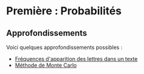# Première : Probabilités


## Approfondissements

Voici quelques approfondissements possibles :
- [Fréquences d'apparition des lettres dans un texte](https://tech.io/playgrounds/17176/recueil-dexercices-pour-apprendre-python-au-lycee/frequences-dapparitions-de-lettres)
- [Méthode de Monte Carlo](https://tech.io/playgrounds/17176/recueil-dexercices-pour-apprendre-python-au-lycee/la-methode-de-monte-carlo)
